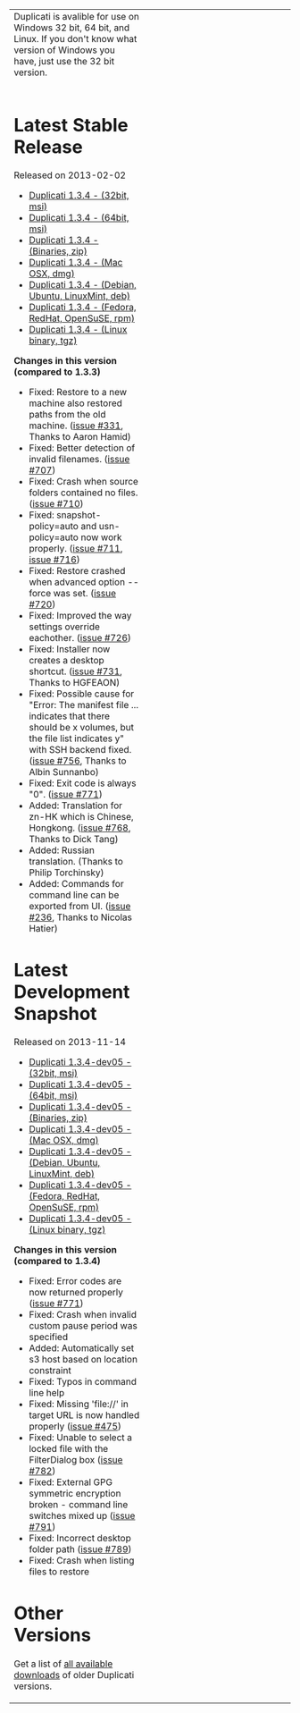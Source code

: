 <table><tr><td>
Duplicati is avalible for use on Windows 32 bit, 64 bit, and Linux. If you don't know what version of Windows you have, just use the 32 bit version.<br>
<br>
<h1>Latest Stable Release</h1>
Released on 2013-02-02<br>
<ul><li><a href='http://duplicati.googlecode.com/files/Duplicati%201.3.4.msi'>Duplicati 1.3.4 - (32bit, msi)</a>
</li><li><a href='http://duplicati.googlecode.com/files/Duplicati%201.3.4.x64.msi'>Duplicati 1.3.4 - (64bit, msi)</a>
</li><li><a href='http://duplicati.googlecode.com/files/Duplicati%201.3.4.zip'>Duplicati 1.3.4 - (Binaries, zip)</a>
</li><li><a href='http://duplicati.googlecode.com/files/Duplicati%201.3.4.dmg'>Duplicati 1.3.4 - (Mac OSX, dmg)</a>
</li><li><a href='http://duplicati.googlecode.com/files/Duplicati%201.3.4.deb'>Duplicati 1.3.4 - (Debian, Ubuntu, LinuxMint, deb)</a>
</li><li><a href='http://duplicati.googlecode.com/files/Duplicati%201.3.4.noarch.rpm'>Duplicati 1.3.4 - (Fedora, RedHat, OpenSuSE, rpm)</a>
</li><li><a href='http://duplicati.googlecode.com/files/Duplicati%201.3.4.tgz'>Duplicati 1.3.4 - (Linux binary, tgz)</a></li></ul>

<b>Changes in this version (compared to 1.3.3)</b>
<ul><li>Fixed: Restore to a new machine also restored paths from the old machine. (<a href='https://code.google.com/p/duplicati/issues/detail?id=#331'>issue #331</a>, Thanks to Aaron Hamid)<br>
</li><li>Fixed: Better detection of invalid filenames. (<a href='https://code.google.com/p/duplicati/issues/detail?id=#707'>issue #707</a>)<br>
</li><li>Fixed: Crash when source folders contained no files. (<a href='https://code.google.com/p/duplicati/issues/detail?id=#710'>issue #710</a>)<br>
</li><li>Fixed: snapshot-policy=auto and usn-policy=auto now work properly. (<a href='https://code.google.com/p/duplicati/issues/detail?id=#711'>issue #711</a>, <a href='https://code.google.com/p/duplicati/issues/detail?id=#716'>issue #716</a>)<br>
</li><li>Fixed: Restore crashed when advanced option --force was set. (<a href='https://code.google.com/p/duplicati/issues/detail?id=#720'>issue #720</a>)<br>
</li><li>Fixed: Improved the way settings override eachother. (<a href='https://code.google.com/p/duplicati/issues/detail?id=#726'>issue #726</a>)<br>
</li><li>Fixed: Installer now creates a desktop shortcut. (<a href='https://code.google.com/p/duplicati/issues/detail?id=#731'>issue #731</a>, Thanks to HGFEAON)<br>
</li><li>Fixed: Possible cause for "Error: The manifest file ... indicates that there should be x volumes, but the file list indicates y" with SSH backend fixed. (<a href='https://code.google.com/p/duplicati/issues/detail?id=#756'>issue #756</a>, Thanks to Albin Sunnanbo)<br>
</li><li>Fixed: Exit code is always "0". (<a href='https://code.google.com/p/duplicati/issues/detail?id=#771'>issue #771</a>)<br>
</li><li>Added: Translation for zn-HK which is Chinese, Hongkong. (<a href='https://code.google.com/p/duplicati/issues/detail?id=#768'>issue #768</a>, Thanks to Dick Tang)<br>
</li><li>Added: Russian translation. (Thanks to Philip Torchinsky)<br>
</li><li>Added: Commands for command line can be exported from UI. (<a href='https://code.google.com/p/duplicati/issues/detail?id=#236'>issue #236</a>, Thanks to Nicolas Hatier)</li></ul>

<h1>Latest Development Snapshot</h1>
Released on 2013-11-14<br>
<ul><li><a href='http://duplicati.googlecode.com/files/Duplicati%201.3.4-dev05.msi'>Duplicati 1.3.4-dev05 - (32bit, msi)</a>
</li><li><a href='http://duplicati.googlecode.com/files/Duplicati%201.3.4-dev05.x64.msi'>Duplicati 1.3.4-dev05 - (64bit, msi)</a>
</li><li><a href='http://duplicati.googlecode.com/files/Duplicati%201.3.4-dev05.zip'>Duplicati 1.3.4-dev05 - (Binaries, zip)</a>
</li><li><a href='http://duplicati.googlecode.com/files/Duplicati%201.3.4-dev05.dmg'>Duplicati 1.3.4-dev05 - (Mac OSX, dmg)</a>
</li><li><a href='http://duplicati.googlecode.com/files/Duplicati%201.3.4-dev05.deb'>Duplicati 1.3.4-dev05 - (Debian, Ubuntu, LinuxMint, deb)</a>
</li><li><a href='http://duplicati.googlecode.com/files/Duplicati%201.3.4-dev05.noarch.rpm'>Duplicati 1.3.4-dev05 - (Fedora, RedHat, OpenSuSE, rpm)</a>
</li><li><a href='http://duplicati.googlecode.com/files/Duplicati%201.3.4-dev05.tgz'>Duplicati 1.3.4-dev05 - (Linux binary, tgz)</a></li></ul>

<b>Changes in this version (compared to 1.3.4)</b>
<ul><li>Fixed: Error codes are now returned properly (<a href='https://code.google.com/p/duplicati/issues/detail?id=#771'>issue #771</a>)<br>
</li><li>Fixed: Crash when invalid custom pause period was specified<br>
</li><li>Added: Automatically set s3 host based on location constraint<br>
</li><li>Fixed: Typos in command line help<br>
</li><li>Fixed: Missing 'file://' in target URL is now handled properly (<a href='https://code.google.com/p/duplicati/issues/detail?id=#475'>issue #475</a>)<br>
</li><li>Fixed: Unable to select a locked file with the FilterDialog box (<a href='https://code.google.com/p/duplicati/issues/detail?id=#782'>issue #782</a>)<br>
</li><li>Fixed: External GPG symmetric encryption broken - command line switches mixed up (<a href='https://code.google.com/p/duplicati/issues/detail?id=#791'>issue #791</a>)<br>
</li><li>Fixed: Incorrect desktop folder path (<a href='https://code.google.com/p/duplicati/issues/detail?id=#789'>issue #789</a>)<br>
</li><li>Fixed: Crash when listing files to restore</li></ul>


<h1>Other Versions</h1>

Get a list of <a href='http://code.google.com/p/duplicati/downloads/list'>all available downloads</a> of older Duplicati versions.<br>
</td><td width='40px'></td><td width='190px' align='left' valign='top'>
<wiki:gadget url="http://duplicati.googlecode.com/svn/adsense/horizontal_ad.xml" width="180" height="610"  border="0" /><br>
</td></tr></table>